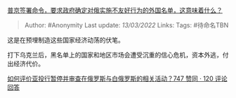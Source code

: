 [普京签署命令，要求政府确定对俄实施不友好行为的外国名单，这意味着什么？](https://www.zhihu.com/question/520314720/answer/2376717115)

> Author: #Anonymity
> Last update: *13/03/2022*
> Links:
> Tags: #待命名TBN

这是在预埋制造这些国家经济动荡的伏笔。

打下乌克兰后，黑名单上的国家和地区市场会遭受沉重的信心危机，资本外逃，付出经济代价。

[如何评价亚投行暂停并审查在俄罗斯与白俄罗斯的相关活动？747 赞同 · 120 评论回答](https://www.zhihu.com/question/519873338/answer/2374732045)

